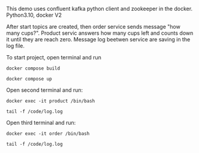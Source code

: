 This demo uses confluent kafka python client and zookeeper in the docker.
Python3.10, docker V2

After start topics are created, then order service sends message "how many cups?". Product servic answers how many cups left and counts down it until they are reach zero. Message log beetwen service are saving in the log file.

To start project, open terminal and run

<code>docker compose build</code>

<code>docker compose up</code>

Open second terminal and run:

<code>docker exec -it product /bin/bash</code>

<code>tail -f /code/log.log</code>

Open third terminal and run:

<code>docker exec -it order /bin/bash</code>

<code>tail -f /code/log.log</code>
